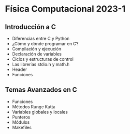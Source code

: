 # Física Computacional 2023-1

## Introducción a C

- Diferencias entre C y Python
- ¿Cómo y dónde programar en C?
- Compilación y ejecución
- Declaración de variables
- Ciclos  y estructuras de control
- Las librerías stdio.h y math.h
- Header
- Funciones

## Temas Avanzados en C

- Funciones
- Métodos Runge Kutta
- Variables globales y locales
- Punteros
- Módulos
- Makefiles
